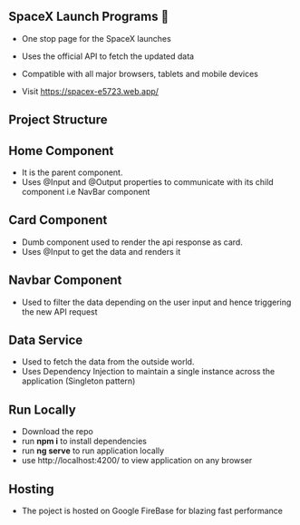 ## SpaceX Launch Programs :rocket:

- One stop page for the SpaceX launches
- Uses the official API to fetch the updated data

- Compatible with all major browsers, tablets and mobile devices
- Visit https://spacex-e5723.web.app/

Project Structure
-------------

Home Component
-------------
- It is the parent component.
- Uses @Input and @Output properties to communicate with its child component i.e NavBar component


Card Component
-------------

- Dumb component used to render the api response as card.
- Uses @Input to get the data and renders it

Navbar Component
-------------

- Used to filter the data depending on the user input and hence triggering the new API request

Data Service
-------------

- Used to fetch the data from the outside world.
- Uses Dependency Injection to maintain a single instance across the application (Singleton pattern)

Run Locally
-------------

- Download the repo
- run **npm i**  to install dependencies
- run **ng serve**  to run application locally
- use http://localhost:4200/ to view application on any browser

Hosting
-------------
- The poject is hosted on Google FireBase for blazing fast performance